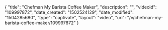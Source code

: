 {
    "title": "Chefman My Barista Coffee Maker",
    "description": "",
    "videoid": "109997872",
    "date_created": "1502524129",
    "date_modified": "1504285680",
    "type": "captivate",
    "layout": "video",
    "url": "\/v\/chefman-my-barista-coffee-maker\/109997872"
}